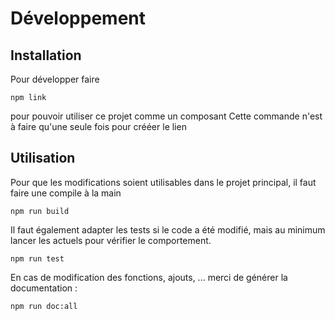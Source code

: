 
# Développement

## Installation

Pour développer faire
```
npm link
```
pour pouvoir utiliser ce projet comme un composant
Cette commande n'est à faire qu'une seule fois pour crééer le lien

## Utilisation

Pour que les modifications soient utilisables dans le projet principal, il faut faire une compile à la main
```
npm run build
```

Il faut également adapter les tests si le code a été modifié, mais au minimum lancer les actuels pour vérifier le comportement.
```
npm run test
```

En cas de modification des fonctions, ajouts, ... merci de générer la documentation :
```
npm run doc:all
```
